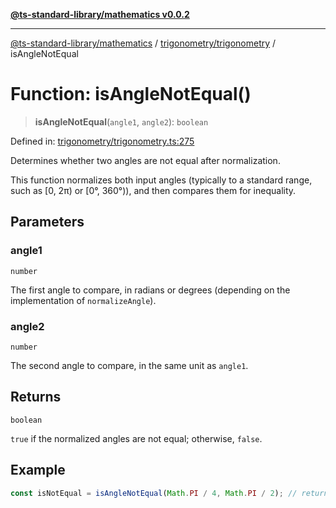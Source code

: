 [**@ts-standard-library/mathematics v0.0.2**](../../../README.md)

***

[@ts-standard-library/mathematics](../../../README.md) / [trigonometry/trigonometry](../README.md) / isAngleNotEqual

# Function: isAngleNotEqual()

> **isAngleNotEqual**(`angle1`, `angle2`): `boolean`

Defined in: [trigonometry/trigonometry.ts:275](https://github.com/gabaudette/ts-stdlib/blob/725aff52e6f28b9942b278b955914b3ace9f325c/packages/mathematics/src/trigonometry/trigonometry.ts#L275)

Determines whether two angles are not equal after normalization.

This function normalizes both input angles (typically to a standard range, such as [0, 2π) or [0°, 360°)),
and then compares them for inequality.

## Parameters

### angle1

`number`

The first angle to compare, in radians or degrees (depending on the implementation of `normalizeAngle`).

### angle2

`number`

The second angle to compare, in the same unit as `angle1`.

## Returns

`boolean`

`true` if the normalized angles are not equal; otherwise, `false`.

## Example

```typescript
const isNotEqual = isAngleNotEqual(Math.PI / 4, Math.PI / 2); // returns true
```
